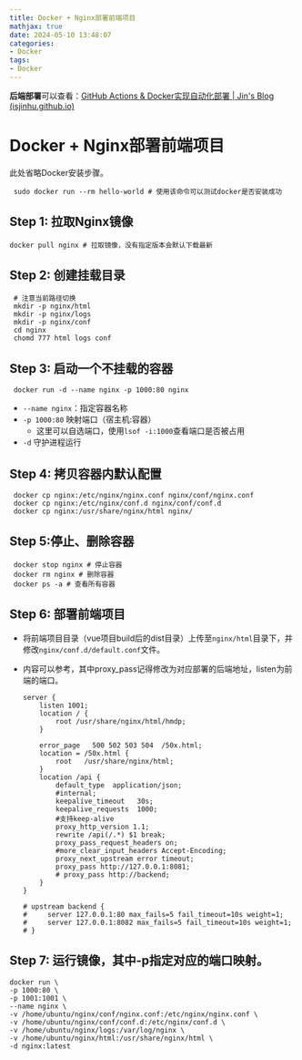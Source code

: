 ```yaml
---
title: Docker + Nginx部署前端项目
mathjax: true
date: 2024-05-10 13:48:07
categories:
- Docker
tags:
- Docker
---
```


**后端部署**可以查看：[GitHub Actions & Docker实现自动化部署 | Jin's Blog (isjinhu.github.io)](https://isjinhu.github.io/2024/05/10/GitHub-Actions-Docker实现自动化部署/)

<!--more-->

# Docker + Nginx部署前端项目

此处省略Docker安装步骤。

```shell
 sudo docker run --rm hello-world # 使用该命令可以测试docker是否安装成功
```

## **Step 1**: 拉取Nginx镜像

```shell
docker pull nginx # 拉取镜像，没有指定版本会默认下载最新 
```

## **Step 2**: 创建挂载目录

```shell
 # 注意当前路径切换
 mkdir -p nginx/html
 mkdir -p nginx/logs
 mkdir -p nginx/conf
 cd nginx
 chomd 777 html logs conf
```

## **Step 3**: 启动一个不挂载的容器

```shell
 docker run -d --name nginx -p 1000:80 nginx
```

- `--name nginx`：指定容器名称
- `-p 1000:80` 映射端口（宿主机:容器）
	- 这里可以自选端口，使用`lsof -i:1000`查看端口是否被占用
- `-d` 守护进程运行

## **Step 4**: 拷贝容器内默认配置

```shell
 docker cp nginx:/etc/nginx/nginx.conf nginx/conf/nginx.conf
 docker cp nginx:/etc/nginx/conf.d nginx/conf/conf.d
 docker cp nginx:/usr/share/nginx/html nginx/
```

## **Step 5**:停止、删除容器

```shell
 docker stop nginx # 停止容器
 docker rm nginx # 删除容器
 docker ps -a # 查看所有容器
```

## **Step 6**: 部署前端项目

- 将前端项目目录（vue项目build后的dist目录）上传至`nginx/html`目录下，并修改`nginx/conf.d/default.conf`文件。

- 内容可以参考，其中proxy_pass记得修改为对应部署的后端地址，listen为前端的端口。

	```nginx
	server {
	    listen 1001;
	    location / {
	        root /usr/share/nginx/html/hmdp;
	    }
	
	    error_page   500 502 503 504  /50x.html;
	    location = /50x.html {
	        root   /usr/share/nginx/html;
	    }
	    location /api {
	        default_type  application/json;
	        #internal;
	        keepalive_timeout   30s;
	        keepalive_requests  1000;
	        #支持keep-alive
	        proxy_http_version 1.1;
	        rewrite /api(/.*) $1 break;
	        proxy_pass_request_headers on;
	        #more_clear_input_headers Accept-Encoding;
	        proxy_next_upstream error timeout;
	        proxy_pass http://127.0.0.1:8081;
	        # proxy_pass http://backend;
	    }
	}
	
	# upstream backend {
	#     server 127.0.0.1:80 max_fails=5 fail_timeout=10s weight=1;
	#     server 127.0.0.1:8082 max_fails=5 fail_timeout=10s weight=1;
	# }
	```

## **Step 7**: 运行镜像，其中-p指定对应的端口映射。

```shell
docker run \                  
-p 1000:80 \
-p 1001:1001 \
--name nginx \
-v /home/ubuntu/nginx/conf/nginx.conf:/etc/nginx/nginx.conf \
-v /home/ubuntu/nginx/conf/conf.d:/etc/nginx/conf.d \
-v /home/ubuntu/nginx/logs:/var/log/nginx \
-v /home/ubuntu/nginx/html:/usr/share/nginx/html \
-d nginx:latest
```

